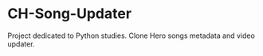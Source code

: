 # CH-Song-Updater
Project dedicated to Python studies. Clone Hero songs metadata and video updater.
